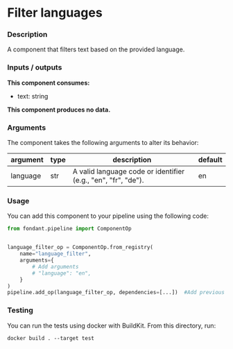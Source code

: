 # Filter languages

### Description
A component that filters text based on the provided language.

### Inputs / outputs

**This component consumes:**

- text: string

**This component produces no data.**

### Arguments

The component takes the following arguments to alter its behavior:

| argument | type | description | default |
| -------- | ---- | ----------- | ------- |
| language | str | A valid language code or identifier (e.g., "en", "fr", "de"). | en |

### Usage

You can add this component to your pipeline using the following code:

```python
from fondant.pipeline import ComponentOp


language_filter_op = ComponentOp.from_registry(
    name="language_filter",
    arguments={
        # Add arguments
        # "language": "en",
    }
)
pipeline.add_op(language_filter_op, dependencies=[...])  #Add previous component as dependency
```

### Testing

You can run the tests using docker with BuildKit. From this directory, run:
```
docker build . --target test
```
